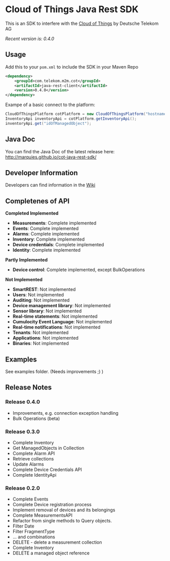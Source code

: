 # Cloud of Things Java Rest SDK

This is an SDK to interfere with the [Cloud of Things](https://m2m.telekom.com/our-offering/cloud-of-things/) by Deutsche Telekom AG

_Recent version is: 0.4.0_

## Usage

Add this to your `pom.xml` to include the SDK in your Maven Repo
```xml
<dependency>
    <groupId>com.telekom.m2m.cot</groupId>
    <artifactId>java-rest-client</artifactId>
    <version>0.4.0</version>
</dependency>
```

Exampe of a basic connect to the platform:
```java
CloudOfThingsPlatform cotPlatform = new CloudOfThingsPlatform("hostname", "tenant", "username", "password");
InventoryApi inventoryApi = cotPlatform.getInventoryApi();
inventoryApi.get("idOfManagedObject");
```

## Java Doc

You can find the Java Doc of the latest release here: http://marquies.github.io/cot-java-rest-sdk/

## Developer Information

Developers can find information in the [Wiki](https://github.com/marquies/cot-java-rest-sdk/wiki)

## Completenes of API

**Completed Implemented**
* **Measurements**: Complete implemented
* **Events**: Complete implemented
* **Alarms**: Complete implemented
* **Inventory**: Complete implemented
* **Device credentials**: Complete implemented
* **Identity**: Complete implemented

**Partly Implemented**
* **Device control**: Complete implemented, except BulkOperations

**Not Implemented**
* **SmartREST**: Not implemented
* **Users**: Not implemented
* **Auditing**: Not implemented
* **Device management library**: Not implemented
* **Sensor library**: Not implemented
* **Real-time statements**: Not implemented
* **Cumulocity Event Language**: Not implemented
* **Real-time notifications**: Not implemented
* **Tenants**: Not implemented
* **Applications**: Not implemented
* **Binaries**: Not implemented

## Examples

See examples folder. (Needs improvements ;) )

## Release Notes

### Release 0.4.0

* Improvements, e.g. connection exception handling
* Bulk Operations (beta)

### Release 0.3.0
* Complete Inventory
 * Get ManagedObjects in Collection
* Complete Alarm API
 * Retrieve collections
 * Update Alarms
* Complete Device Credentials API
* Complete IdentityApi

### Release 0.2.0
* Complete Events
* Complete Device registration process
* Implement removal of devices and its belongings
* Complete MeasurementsAPI
 * Refactor from single methods to Query objects. 
 * Filter Date
 * Filter FragmentType
 * ... and combinations
 * DELETE - delete a measurement collection
* Complete Inventory
 * DELETE a managed object reference
